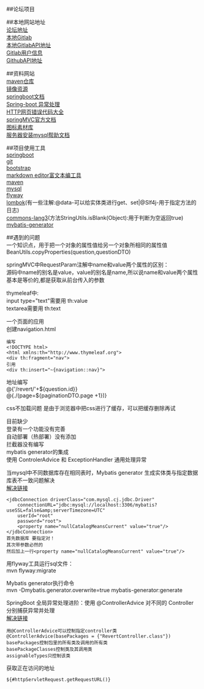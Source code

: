 ##论坛项目<br>

##本地网站地址<br>
[论坛地址](http://localhost:8887)<br>
[本地Gitlab](http://192.168.31.174/)<br>
[本地GitlabAPI地址](http://192.168.31.174/help/api/oauth2.md)<br>
[Gitlab用户信息](http://192.168.31.174/api/v4/user?access_token=jCEq22FxbCc2Jsr7uySM)<br>
[GithubAPI地址](https://developer.github.com/apps/building-oauth-apps/authorizing-oauth-apps/)<br>

##资料网站<br>
[maven仓库](https://mvnrepository.com/)<br>
[镜像资源](https://mirrors.tuna.tsinghua.edu.cn/)<br>
[springboot文档](https://docs.spring.io/spring-boot/docs/2.0.0.RC1/reference/htmlsingle/)<br>
[Spring-boot 异常处理](https://www.jianshu.com/p/332f42fbabe2)<br>
[HTTP网页错误代码大全](https://blog.csdn.net/admin_8888/article/details/75270112)<br>
[springMVC官方文档](https://docs.spring.io/spring/docs/5.0.1.RELEASE/spring-framework-reference/web.html#spring-web)<br>
[图标素材库](https://www.iconfont.cn/)<br>
[服务器安装mysql帮助文档](https://help.aliyun.com/document_detail/116727.html?spm=5176.11065259.1996646101.searchclickresult.1c5c3a56sW5Vbi&aly_as=RG3yoaGF)<br>

##项目使用工具<br>
[springboot](https://spring.io/)<br>
[git](https://git-scm.com/)<br>
[bootstrap](https://www.bootcss.com/)<br>
[markdown editor富文本编工具](http://editor.md.ipandao.com/)<br>
[maven](http://maven.apache.org/)<br>
[mysql](https://www.mysql.com/)<br>
[flyway](https://flywaydb.org/)<br>
[lombok](https://projectlombok.org/)(有一些注解:@data-可以给实体类进行get、set|@Slf4j-用于指定方法的日志)<br>
[commons-lang3](https://mvnrepository.com/artifact/org.apache.commons/commons-lang3)(方法StringUtils.isBlank(Object):用于判断为空返回true)<br>
[mybatis-generator](http://mybatis.org/generator/running/running.html)<br>

##遇到的问题<br>
一个知识点，用于把一个对象的属性值给另一个对象所相同的属性值<br>
BeanUtils.copyProperties(question,questionDTO)<br>

springMVC中RequestParam注解中name和value两个属性的区别：<br>
源码中name的别名是value，value的别名是name,所以说name和value两个属性基本是等价的,都是获取从前台传入的参数<br>

thymeleaf中:<br>
input type="text"需要用 th:value<br>
textarea需要用 th:text<br>

一个页面的应用<br>
创建navigation.html<br>

    编写
    <!DOCTYPE html>
    <html xmlns:th="http://www.thymeleaf.org">
    <div th:fragment="nav">
    引用
    <div th:insert="~{navigation::nav}">

地址编写<br>
@{'/revert/'+${question.id}}<br>
@{./(page=${paginationDTO.page +1})}<br>

css不加载问题
是由于浏览器中把css进行了缓存，可以把缓存删除再试

目前缺少<br>
登录有一个功能没有完善<br>
自动部署（热部署）没有添加<br>
拦截器没有编写<br>
mybatis generator的集成<br>
使用 ControlerAdvice 和 ExceptionHandler 通用处理异常<br>

当mysql中不同数据库存在相同表时，Mybatis generator 生成实体类与指定数据库表不一致问题解决<br>
[解决链接](https://blog.csdn.net/weixin_41809435/article/details/85207563)<br>

    <jdbcConnection driverClass="com.mysql.cj.jdbc.Driver"
        connectionURL="jdbc:mysql://localhost:3306/mybatis?useSSL=false&amp;serverTimezone=UTC"
        userId="root"
        password="root">
        <property name="nullCatalogMeansCurrent" value="true"/>
    </jdbcConnection>
    首先数据库 要指定对！
    其次带参数必然的
    然后加上一行<property name="nullCatalogMeansCurrent" value="true"/>

用flyway工具运行sql文件：<br>
mvn flyway:migrate<br>

Mybatis generator执行命令<br>
mvn -Dmybatis.generator.overwrite=true mybatis-generator:generate<br>


SpringBoot 全局异常处理进阶：使用 @ControllerAdvice 对不同的 Controller 分别捕获异常并处理<br>
[解决链接](https://blog.csdn.net/Colton_Null/article/details/88574923)

    用@ControllerAdvice可以控制指定controller类
    @ControllerAdvice(basePackages = {"RevertController.class"})
    basePackages控制包里的所有类及调用的所有类
    basePackageClasses控制类及其调用类
    assignableTypes只控制该类

获取正在访问的地址<br>

    ${#httpServletRequest.getRequestURL()}